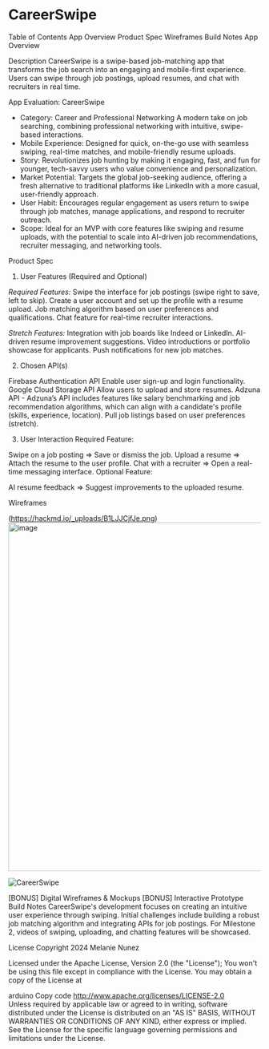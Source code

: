 # **CareerSwipe**

Table of Contents
    App Overview
    Product Spec
    Wireframes
    Build Notes
    App Overview

Description
    CareerSwipe is a swipe-based job-matching app that transforms the job search into an engaging and mobile-first experience. Users can swipe through job postings, upload resumes, and chat with recruiters in real time.

App Evaluation: CareerSwipe
  - Category: Career and Professional Networking
    A modern take on job searching, combining professional networking with intuitive, swipe-based interactions.
  - Mobile Experience: Designed for quick, on-the-go use with seamless swiping, real-time matches, and mobile-friendly resume uploads.
  - Story: Revolutionizes job hunting by making it engaging, fast, and fun for younger, tech-savvy users who value convenience and personalization.
  - Market Potential: Targets the global job-seeking audience, offering a fresh alternative to traditional platforms like LinkedIn with a more casual, user-friendly approach.
  - User Habit: Encourages regular engagement as users return to swipe through job matches, manage applications, and respond to recruiter outreach.
  - Scope: Ideal for an MVP with core features like swiping and resume uploads, with the potential to scale into AI-driven job recommendations, recruiter messaging, and networking tools.

Product Spec
1. User Features (Required and Optional)

*Required Features:*
Swipe the interface for job postings (swipe right to save, left to skip).
Create a user account and set up the profile with a resume upload.
Job matching algorithm based on user preferences and qualifications.
Chat feature for real-time recruiter interactions.

*Stretch Features:*
Integration with job boards like Indeed or LinkedIn.
AI-driven resume improvement suggestions.
Video introductions or portfolio showcase for applicants.
Push notifications for new job matches.

2. Chosen API(s)

Firebase Authentication API
Enable user sign-up and login functionality.
Google Cloud Storage API
Allow users to upload and store resumes.
Adzuna API - Adzuna’s API includes features like salary benchmarking and job recommendation algorithms, which can align with a candidate's profile (skills, experience, location).
Pull job listings based on user preferences (stretch).

3. User Interaction
Required Feature:

Swipe on a job posting
=> Save or dismiss the job.
Upload a resume
=> Attach the resume to the user profile.
Chat with a recruiter
=> Open a real-time messaging interface.
Optional Feature:

AI resume feedback
=> Suggest improvements to the uploaded resume.

Wireframes

(https://hackmd.io/_uploads/B1LJJCjfJe.png)
<img width="696" alt="image" src="https://github.com/user-attachments/assets/d29c305b-e350-4b96-8c92-48ad5daf18a9">

![CareerSwipe](https://github.com/user-attachments/assets/85e6d0d1-12b6-4859-b099-f7151d46ad72)


[BONUS] Digital Wireframes & Mockups
[BONUS] Interactive Prototype
Build Notes
CareerSwipe's development focuses on creating an intuitive user experience through swiping. Initial challenges include building a robust job matching algorithm and integrating APIs for job postings. For Milestone 2, videos of swiping, uploading, and chatting features will be showcased.

License
Copyright 2024 Melanie Nunez

Licensed under the Apache License, Version 2.0 (the "License");
You won't be using this file except in compliance with the License.
You may obtain a copy of the License at

arduino
Copy code
http://www.apache.org/licenses/LICENSE-2.0  
Unless required by applicable law or agreed to in writing, software
distributed under the License is distributed on an "AS IS" BASIS,
WITHOUT WARRANTIES OR CONDITIONS OF ANY KIND, either express or implied.
See the License for the specific language governing permissions and
limitations under the License.

